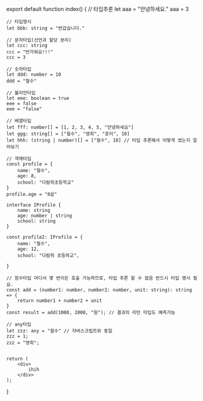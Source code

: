 export default function index() {
    // 타입추론
    let aaa = "안녕하세요."
    aaa = 3

    // 타입명시
    let bbb: string = "반갑습니다."

    // 문자타입(선언과 할당 분리)
    let ccc: string 
    ccc = "반가워요!!!"
    ccc = 3 

    // 숫자타입
    let ddd: number = 10
    ddd = "철수"

    // 불리언타입
    let eee: boolean = true
    eee = false
    eee = "false"

    // 배열타입
    let fff: number[] = [1, 2, 3, 4, 5, "안녕하세요"]
    let ggg: string[] = ["철수", "영희", "훈이", 10]
    let hhh: (string | number)[] = ["철수", 10] // 타입 추론해서 어떻게 썼는지 알아보기

    // 객체타입
    const profile = {
        name: "철수",
        age: 8,
        school: "다람쥐초등학교"
    }
    profile.age = "8살"

    interface IProfile {
        name: string
        age: number | string
        school: string
    }

    const profile2: IProfile = {
        name: "철수",
        age: 12,
        school: "다람쥐 초등하교",

    }

    // 함수타입 어디서 몇 번이든 호출 가능하므로, 타입 추론 할 수 없음 반드시 타입 명시 필요. 
    const add = (number1: number, number2: number, unit: string): string => {
        return number1 + number2 + unit 
    }
    const result = add(1000, 2000, "원"); // 결과의 리턴 타입도 예측가능

    // any타입
    let zzz: any = "철수" // 자바스크립트와 동일
    zzz = 1;
    zzz = "영희";

    
    return (
        <div>
            ihih 
        </div>
    );
}
